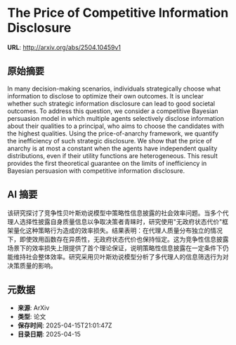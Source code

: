 # The Price of Competitive Information Disclosure

**URL**: http://arxiv.org/abs/2504.10459v1

## 原始摘要

In many decision-making scenarios, individuals strategically choose what
information to disclose to optimize their own outcomes. It is unclear whether
such strategic information disclosure can lead to good societal outcomes. To
address this question, we consider a competitive Bayesian persuasion model in
which multiple agents selectively disclose information about their qualities to
a principal, who aims to choose the candidates with the highest qualities.
Using the price-of-anarchy framework, we quantify the inefficiency of such
strategic disclosure. We show that the price of anarchy is at most a constant
when the agents have independent quality distributions, even if their utility
functions are heterogeneous. This result provides the first theoretical
guarantee on the limits of inefficiency in Bayesian persuasion with competitive
information disclosure.


## AI 摘要

该研究探讨了竞争性贝叶斯劝说模型中策略性信息披露的社会效率问题。当多个代理人选择性披露自身质量信息以争取决策者青睐时，研究使用"无政府状态代价"框架量化这种策略行为造成的效率损失。结果表明：在代理人质量分布独立的情况下，即使效用函数存在异质性，无政府状态代价也保持恒定。这为竞争性信息披露场景下的效率损失上限提供了首个理论保证，说明策略性信息披露在一定条件下仍能维持社会整体效率。研究采用贝叶斯劝说模型分析了多代理人的信息筛选行为对决策质量的影响。

## 元数据

- **来源**: ArXiv
- **类型**: 论文
- **保存时间**: 2025-04-15T21:01:47Z
- **目录日期**: 2025-04-15
